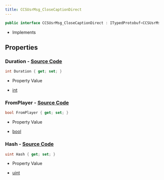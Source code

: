 ```yaml
---
title: CCSUsrMsg_CloseCaptionDirect
---
```


```csharp
public interface CCSUsrMsg_CloseCaptionDirect : ITypedProtobuf<CCSUsrMsg_CloseCaptionDirect>, INativeHandle, INetMessage<CCSUsrMsg_CloseCaptionDirect>, IDisposable
```

- Implements

## Properties

### **Duration** - [Source Code](https://github.com/swiftly-solution/swiftlys2/blob/main/managed/src/SwiftlyS2.Generated/Protobufs/Interfaces/CCSUsrMsg_CloseCaptionDirect.cs#L21)

```csharp
int Duration { get; set; }
```

- Property Value

- [int](https://learn.microsoft.com/dotnet/api/system.int32)

### **FromPlayer** - [Source Code](https://github.com/swiftly-solution/swiftlys2/blob/main/managed/src/SwiftlyS2.Generated/Protobufs/Interfaces/CCSUsrMsg_CloseCaptionDirect.cs#L24)

```csharp
bool FromPlayer { get; set; }
```

- Property Value

- [bool](https://learn.microsoft.com/dotnet/api/system.boolean)

### **Hash** - [Source Code](https://github.com/swiftly-solution/swiftlys2/blob/main/managed/src/SwiftlyS2.Generated/Protobufs/Interfaces/CCSUsrMsg_CloseCaptionDirect.cs#L18)

```csharp
uint Hash { get; set; }
```

- Property Value

- [uint](https://learn.microsoft.com/dotnet/api/system.uint32)

